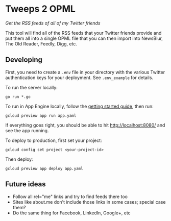 # Tweeps 2 OPML

*Get the RSS feeds of all of my Twitter friends*

This tool will find all of the RSS feeds that your Twitter friends provide and put them all into a single OPML file that you can then import into NewsBlur, The Old Reader, Feedly, Digg, etc.

## Developing

First, you need to create a `.env` file in your directory with the various Twitter authentication keys for your deployment. See `.env_example` for details.

To run the server locally:

```
go run *.go
```

To run in App Engine locally, follow the [getting started guide](https://cloud.google.com/appengine/docs/go/managed-vms/), then run:

```
gcloud preview app run app.yaml
```

If everything goes right, you should be able to hit <http://localhost:8080/> and see the app running.

To deploy to production, first set your project:

```
gcloud config set project <your-project-id>
```

Then deploy:

```
gcloud preview app deploy app.yaml
```

## Future ideas

- Follow all rel="me" links and try to find feeds there too
- Sites like about.me don't include those links in some cases; special case them?
- Do the same thing for Facebook, LinkedIn, Google+, etc
